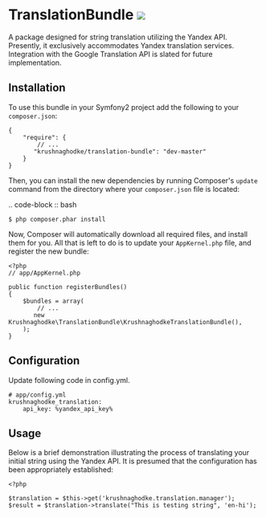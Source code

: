 # TranslationBundle ![](https://d15hperv2jcnaj.cloudfront.net/assets/v17c227c2f3/bundles/insight/img/medals/with-ribbon/medal-platinum.png)

A package designed for string translation utilizing the Yandex API. Presently, it exclusively accommodates Yandex translation services. Integration with the Google Translation API is slated for future implementation.

## Installation

To use this bundle in your Symfony2 project add the following to your `composer.json`:

    {
        "require": {
            // ...
           "krushnaghodke/translation-bundle": "dev-master"
        }
    }

Then, you can install the new dependencies by running Composer's ``update`` command from the directory
where your ``composer.json`` file is located:

.. code-block :: bash

    $ php composer.phar install

Now, Composer will automatically download all required files, and install them for you.
All that is left to do is to update your ``AppKernel.php`` file, and register the new bundle:

    <?php
    // app/AppKernel.php

    public function registerBundles()
    {
        $bundles = array(
            // ...
           new Krushnaghodke\TranslationBundle\KrushnaghodkeTranslationBundle(),
        );
    }


## Configuration

Update following code in config.yml.

    # app/config.yml
    krushnaghodke_translation:
        api_key: %yandex_api_key%


## Usage

Below is a brief demonstration illustrating the process of translating your initial string using the Yandex API. It is presumed that the configuration has been appropriately established:

    <?php

    $translation = $this->get('krushnaghodke.translation.manager');
    $result = $translation->translate("This is testing string", 'en-hi');

